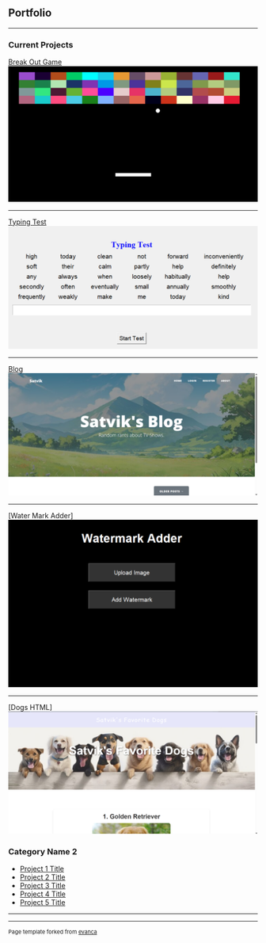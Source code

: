 ## Portfolio

---

### Current Projects 

[Break Out Game](/sample_page)
<img src="images/BreakOut.png?raw=true"/>

---
[Typing Test](/pdf/sample_presentation.pdf)
<img src="images/TypingTest.png?raw=true"/>

---
[Blog](http://example.com/)
<img src="images/Blog.png?raw=true"/>

---
[Water Mark Adder]
<img src="images/WaterMark.png?raw=true"/>

---
[Dogs HTML]
<img src="images/Dogs.png?raw=true"/>

### Category Name 2

- [Project 1 Title](http://example.com/)
- [Project 2 Title](http://example.com/)
- [Project 3 Title](http://example.com/)
- [Project 4 Title](http://example.com/)
- [Project 5 Title](http://example.com/)

---




---
<p style="font-size:11px">Page template forked from <a href="https://github.com/evanca/quick-portfolio">evanca</a></p>
<!-- Remove above link if you don't want to attibute -->
